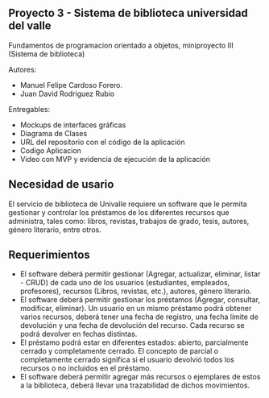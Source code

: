 ## Proyecto 3 - Sistema de biblioteca universidad del valle 
Fundamentos de programacion orientado a objetos, miniproyecto III (Sistema de biblioteca)

Autores:
- Manuel Felipe Cardoso Forero.
- Juan David Rodriguez Rubio

Entregables:
- Mockups de interfaces gráficas
- Diagrama de Clases
- URL del repositorio con el código de la aplicación
- Codigo Aplicacion
- Video con MVP y evidencia de ejecución de la aplicación

## Necesidad de usario
El servicio de biblioteca de Univalle requiere un software que le permita gestionar y controlar 
los préstamos de los diferentes recursos que administra, tales como: libros, revistas, trabajos 
de grado, tesis, autores, género literario, entre otros.

## Requerimientos
- El software deberá permitir gestionar (Agregar, actualizar, eliminar, listar - CRUD) de cada uno
de los usuarios (estudiantes, empleados, profesores), recursos (Libros, revistas, etc.), autores, género literario.
- El software deberá permitir gestionar los préstamos (Agregar, consultar, modificar, eliminar). 
Un usuario en un mismo préstamo podrá obtener varios recursos, deberá tener una fecha de 
registro, una fecha límite de devolución y una fecha de devolución del recurso. Cada recurso 
se podrá devolver en fechas distintas.
- El préstamo podrá estar en diferentes estados: abierto, parcialmente cerrado y completamente 
cerrado. El concepto de parcial o completamente cerrado significa si el usuario devolvió todos 
los recursos o no incluidos en el préstamo.
- El software deberá permitir agregar más recursos o ejemplares de estos a la biblioteca, deberá llevar una trazabilidad de dichos movimientos.
